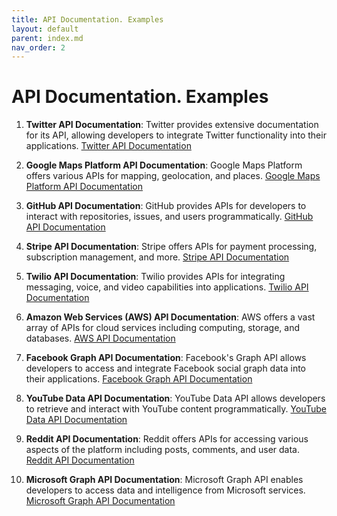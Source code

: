 ```yaml
---
title: API Documentation. Examples
layout: default
parent: index.md
nav_order: 2
---
```


# API Documentation. Examples

1. **Twitter API Documentation**: Twitter provides extensive documentation for its API, allowing developers to integrate Twitter functionality into their applications. [Twitter API Documentation](https://developer.twitter.com/en/docs)

2. **Google Maps Platform API Documentation**: Google Maps Platform offers various APIs for mapping, geolocation, and places. [Google Maps Platform API Documentation](https://developers.google.com/maps/documentation)

3. **GitHub API Documentation**: GitHub provides APIs for developers to interact with repositories, issues, and users programmatically. [GitHub API Documentation](https://docs.github.com/en/rest)

4. **Stripe API Documentation**: Stripe offers APIs for payment processing, subscription management, and more. [Stripe API Documentation](https://stripe.com/docs/api)

5. **Twilio API Documentation**: Twilio provides APIs for integrating messaging, voice, and video capabilities into applications. [Twilio API Documentation](https://www.twilio.com/docs/usage/api)

6. **Amazon Web Services (AWS) API Documentation**: AWS offers a vast array of APIs for cloud services including computing, storage, and databases. [AWS API Documentation](https://docs.aws.amazon.com/index.html)

7. **Facebook Graph API Documentation**: Facebook's Graph API allows developers to access and integrate Facebook social graph data into their applications. [Facebook Graph API Documentation](https://developers.facebook.com/docs/graph-api)

8. **YouTube Data API Documentation**: YouTube Data API allows developers to retrieve and interact with YouTube content programmatically. [YouTube Data API Documentation](https://developers.google.com/youtube/v3)

9. **Reddit API Documentation**: Reddit offers APIs for accessing various aspects of the platform including posts, comments, and user data. [Reddit API Documentation](https://www.reddit.com/dev/api/)

10. **Microsoft Graph API Documentation**: Microsoft Graph API enables developers to access data and intelligence from Microsoft services. [Microsoft Graph API Documentation](https://docs.microsoft.com/en-us/graph/)
